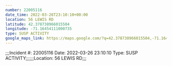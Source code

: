 ```yaml
---
number: 22005116
date_time: 2022-03-26T23:10:10+00:00
location: 56 LEWIS RD
latitude: 42.378738966015504
longitude: -71.16454111000735
type: SUSP ACTIVITY
google_maps_link: https://maps.google.com/?q=42.378738966015504,-71.16454111000735
---
```


;;;Incident #: 22005116   Date: 2022-03-26 23:10:10    Type: SUSP ACTIVITY;;;;;;Location: 56 LEWIS RD;;;

